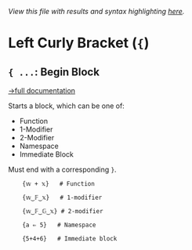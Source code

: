 *View this file with results and syntax highlighting [here](https://saltytine.github.io/BQN/help/beginblock.html).*

# Left Curly Bracket (`{`)

## `{ ...`: Begin Block
[→full documentation](../doc/block.md)

Starts a block, which can be one of:

- Function
- 1-Modifier
- 2-Modifier
- Namespace
- Immediate Block

Must end with a corresponding `}`.

        {𝕨 + 𝕩}   # Function

        {𝕨‿𝔽‿𝕩}   # 1-modifier

        {𝕨‿𝔽‿𝔾‿𝕩} # 2-modifier

        {a ⇐ 5}   # Namespace

        {5+4+6}   # Immediate block
